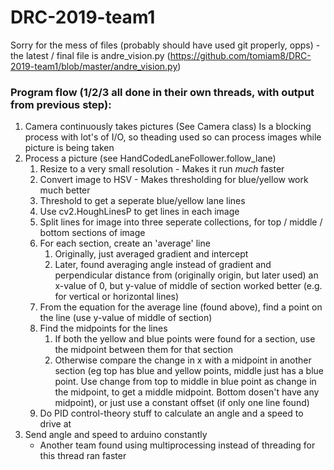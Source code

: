 # DRC-2019-team1
Sorry for the mess of files (probably should have used git properly, opps) - the latest / final file is andre_vision.py (https://github.com/tomiam8/DRC-2019-team1/blob/master/andre_vision.py)

### Program flow (1/2/3 all done in their own threads, with output from previous step):
1. Camera continuously takes pictures (See Camera class) 
    Is a blocking process with lot's of I/O, so theading used so can process images while picture is being taken
2. Process a picture (see HandCodedLaneFollower.follow_lane)
    1. Resize to a very small resolution - Makes it run *much* faster
    2. Convert image to HSV - Makes thresholding for blue/yellow work much better
    3. Threshold to get a seperate blue/yellow lane lines
    4. Use cv2.HoughLinesP to get lines in each image
    5. Split lines for image into three seperate collections, for top / middle / bottom sections of image
    6. For each section, create an 'average' line
         1. Originally, just averaged gradient and intercept
         2. Later, found averaging angle instead of gradient and perpendicular distance from (originally origin, but later used) an x-value of 0, but y-value of middle of section worked better (e.g. for vertical or horizontal lines)
    7. From the equation for the average line (found above), find a point on the line (use y-value of middle of section)
    8. Find the midpoints for the lines
        1. If both the yellow and blue points were found for a section, use the midpoint between them for that section
        2. Otherwise compare the change in x with a midpoint in another section (eg top has blue and yellow points, middle just has a blue point. Use change from top to middle in blue point as change in the midpoint, to get a middle midpoint. Bottom dosen't have any midpoint), or just use a constant offset (if only one line found)
    9. Do PID control-theory stuff to calculate an angle and a speed to drive at
3. Send angle and speed to arduino constantly
    - Another team found using multiprocessing instead of threading for this thread ran faster
